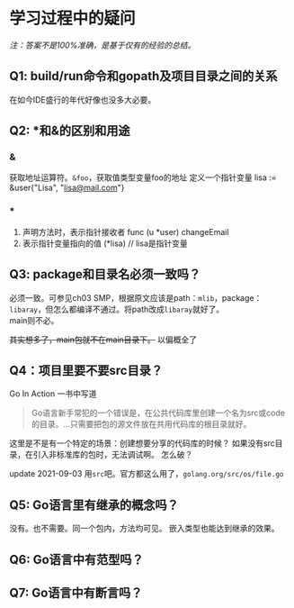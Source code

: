 # 学习过程中的疑问

_注：答案不是100%准确，是基于仅有的经验的总结。_

## Q1: build/run命令和gopath及项目目录之间的关系
在如今IDE盛行的年代好像也没多大必要。

## Q2: *和&的区别和用途
### &
获取地址运算符。`&foo`，获取值类型变量foo的地址
定义一个指针变量
    lisa := &user{"Lisa", "lisa@mail.com"}
### *
1. 声明方法时，表示指针接收者
    func (u *user) changeEmail
2. 表示指针变量指向的值
    (*lisa) // lisa是指针变量

## Q3: package和目录名必须一致吗？
必须一致。可参见ch03 SMP，根据原文应该是path：`mlib`，package：`libaray`，但怎么都编译不通过。将path改成`libaray`就好了。  
main则不必。

~~其实想多了，main包就不在main目录下。~~  以偏概全了

## Q4：项目里要不要src目录？
Go In Action 一书中写道
> Go语言新手常犯的一个错误是，在公共代码库里创建一个名为src或code的目录。...只需要把包的源文件放在共用代码库的根目录就好。

这里是不是有一个特定的场景：创建想要分享的代码库的时候？
如果没有src目录，在引入非标准库的包时，无法调试啊。
怎么破？

update 2021-09-03
用`src`吧。官方都这么用了，`golang.org/src/os/file.go`

## Q5: Go语言里有继承的概念吗？
没有。也不需要。同一个包内，方法均可见。
嵌入类型也能达到继承的效果。

## Q6: Go语言中有范型吗？

## Q7: Go语言中有断言吗？

